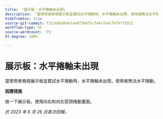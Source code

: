 ```yaml
---
title: 「展示板：水平捲軸未出現」
description: 「當使用者檢視展示板並嘗試水平捲動時，水平捲軸未出現，使用者無法水平捲動。」
hidefromtoc: true
source-git-commit: f15168bdb9a7ae0f3b675cf44cfe4cfbf47fd313
workflow-type: ht
source-wordcount: '75'
ht-degree: 100%

---
```



# 展示板：水平捲軸未出現

當使用者檢視展示板並嘗試水平捲動時，水平捲軸未出現，使用者無法水平捲動。

**因應措施**

按一下展示板，使用向右和向左箭頭捲動畫面。

_於 2023 年 6 月 26 日首次回報。_

